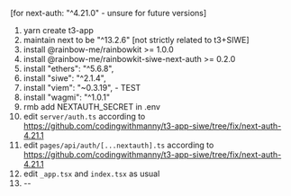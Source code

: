 [for next-auth: "^4.21.0" - unsure for future versions]

1. yarn create t3-app
2. maintain next to be "^13.2.6" [not strictly related to t3+SIWE]
3. install @rainbow-me/rainbowkit >= 1.0.0
4. install @rainbow-me/rainbowkit-siwe-next-auth >= 0.2.0
5. install "ethers": "^5.6.8",
6. install "siwe": "^2.1.4",
7. install "viem": "~0.3.19", - TEST
8. install "wagmi": "^1.0.1"
9. rmb add NEXTAUTH_SECRET in .env
10. edit `server/auth.ts` according to https://github.com/codingwithmanny/t3-app-siwe/tree/fix/next-auth-4.21.1
11. edit `pages/api/auth/[...nextauth].ts` according to https://github.com/codingwithmanny/t3-app-siwe/tree/fix/next-auth-4.21.1
12. edit `_app.tsx` and `index.tsx` as usual
13. --
